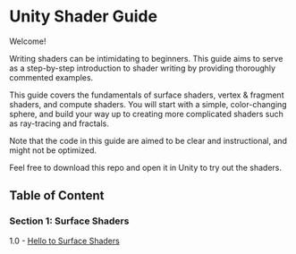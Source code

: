 # Unity Shader Guide

Welcome!

Writing shaders can be intimidating to beginners. This guide aims to serve as a step-by-step introduction to shader writing by providing thoroughly commented examples.

This guide covers the fundamentals of surface shaders, vertex & fragment shaders, and compute shaders. You will start with a simple, color-changing sphere, and build your way up to creating more complicated shaders such as ray-tracing and fractals.

Note that the code in this guide are aimed to be clear and instructional, and might not be optimized.

Feel free to download this repo and open it in Unity to try out the shaders.

## Table of Content

### Section 1: Surface Shaders
1.0 - [Hello to Surface Shaders](Assets/1.0%20-%20Hello%20to%20Surface%20Shaders)
